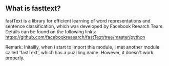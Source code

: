 ## What is fasttext?
fastText is a library for efficient learning of word representations and sentence classification, which was developed by Facebook Reearch Team. 
Details can be found on the following links: https://github.com/facebookresearch/fastText/tree/master/python

Remark:
Initailly, when i start to import this module, i met another module called 'fastText', which has a puzzling name. However, it doesn't work properly.
